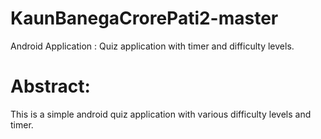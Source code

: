 # KaunBanegaCrorePati2-master
Android Application : Quiz application with timer and difficulty levels.
# Abstract: 
This is a simple android quiz application with various difficulty levels and timer.
